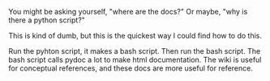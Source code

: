 You might be asking yourself, "where are the docs?"
Or maybe, "why is there a python script?"

This is kind of dumb, but this is the quickest way I could find how to do this.

Run the pyhton script, it makes a bash script. 
Then run the bash script.
The bash script calls pydoc a lot to make html documentation.
The wiki is useful for conceptual references, and these docs are more useful for reference. 
